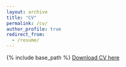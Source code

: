 ```yaml
---
layout: archive
title: "CV"
permalink: /cv/
author_profile: true
redirect_from:
  - /resume/
---
```


{% include base_path %}
[Download CV here](https://VishnuSaiKarthikGindi.github.io/files/DataScientist.pdf) 
